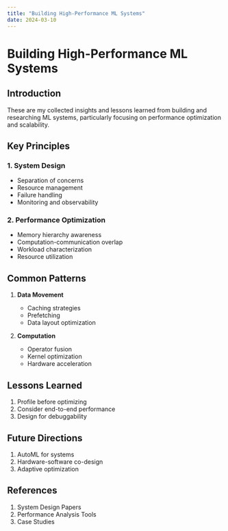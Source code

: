 ```yaml
---
title: "Building High-Performance ML Systems"
date: 2024-03-10
---
```


# Building High-Performance ML Systems

## Introduction

These are my collected insights and lessons learned from building and researching ML systems, particularly focusing on performance optimization and scalability.

## Key Principles

### 1. System Design

- Separation of concerns
- Resource management
- Failure handling
- Monitoring and observability

### 2. Performance Optimization

- Memory hierarchy awareness
- Computation-communication overlap
- Workload characterization
- Resource utilization

## Common Patterns

1. **Data Movement**
   - Caching strategies
   - Prefetching
   - Data layout optimization

2. **Computation**
   - Operator fusion
   - Kernel optimization
   - Hardware acceleration

## Lessons Learned

1. Profile before optimizing
2. Consider end-to-end performance
3. Design for debuggability

## Future Directions

1. AutoML for systems
2. Hardware-software co-design
3. Adaptive optimization

## References

1. System Design Papers
2. Performance Analysis Tools
3. Case Studies 